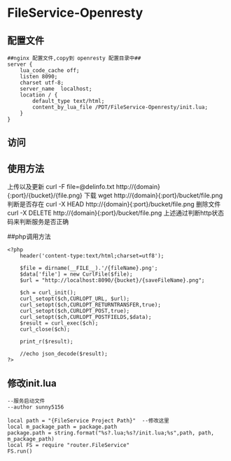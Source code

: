 # FileService-Openresty

## 配置文件
```
##nginx 配置文件,copy到 openresty 配置目录中##
server {
	lua_code_cache off;
	listen 8090;
    charset utf-8;
	server_name  localhost;
	location / {
		default_type text/html;
		content_by_lua_file /PDT/FileService-Openresty/init.lua;
	}
}

```

## 访问

## 使用方法

上传以及更新 curl -F file=@delinfo.txt http://{domain}{:port}/{bucket}/{file.png}
下载 wget http://{domain}{:port}/bucket/file.png
判断是否存在 curl -X HEAD http://{domain}{:port}/bucket/file.png
删除文件 curl -X DELETE http://{domain}{:port}/bucket/file.png
上述通过判断http状态码来判断服务是否正确

##php调用方法

```
<?php
    header('content-type:text/html;charset=utf8');

    $file = dirname(__FILE__).'/{fileName}.png';
    $data['file'] = new CurlFile($file);
    $url = "http://localhost:8090/{bucket}/{saveFileName}.png";
    
    $ch = curl_init();
    curl_setopt($ch,CURLOPT_URL, $url);
    curl_setopt($ch,CURLOPT_RETURNTRANSFER,true);
    curl_setopt($ch,CURLOPT_POST,true);
    curl_setopt($ch,CURLOPT_POSTFIELDS,$data);
    $result = curl_exec($ch);
    curl_close($ch);
	
	print_r($result);
    
    //echo json_decode($result);
?>
```

## 修改init.lua

```
--服务启动文件
--author sunny5156

local path = "{FileService Project Path}"  --修改这里
local m_package_path = package.path
package.path = string.format("%s?.lua;%s?/init.lua;%s",path, path, m_package_path)
local FS = require "router.FileService"
FS.run()

```


